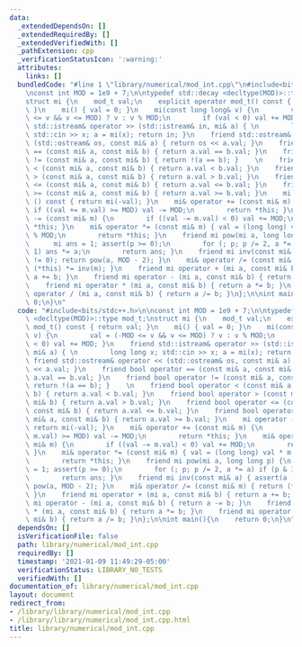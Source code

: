 ```yaml
---
data:
  _extendedDependsOn: []
  _extendedRequiredBy: []
  _extendedVerifiedWith: []
  _pathExtension: cpp
  _verificationStatusIcon: ':warning:'
  attributes:
    links: []
  bundledCode: "#line 1 \"library/numerical/mod_int.cpp\"\n#include<bits/stdc++.h>\n\
    \nconst int MOD = 1e9 + 7;\n\ntypedef std::decay <decltype(MOD)>::type mod_t;\n\
    struct mi {\n    mod_t val;\n    explicit operator mod_t() const { return val;\
    \ }\n    mi() { val = 0; }\n    mi(const long long& v) {\n        val = (-MOD\
    \ <= v && v <= MOD) ? v : v % MOD;\n        if (val < 0) val += MOD; }\n    friend\
    \ std::istream& operator >> (std::istream& in, mi& a) { \n        long long x;\
    \ std::cin >> x; a = mi(x); return in; }\n    friend std::ostream& operator <<\
    \ (std::ostream& os, const mi& a) { return os << a.val; }\n    friend bool operator\
    \ == (const mi& a, const mi& b) { return a.val == b.val; }\n    friend bool operator\
    \ != (const mi& a, const mi& b) { return !(a == b); }    \n    friend bool operator\
    \ < (const mi& a, const mi& b) { return a.val < b.val; }\n    friend bool operator\
    \ > (const mi& a, const mi& b) { return a.val > b.val; }\n    friend bool operator\
    \ <= (const mi& a, const mi& b) { return a.val <= b.val; }\n    friend bool operator\
    \ >= (const mi& a, const mi& b) { return a.val >= b.val; }\n    mi operator -\
    \ () const { return mi(-val); }\n    mi& operator += (const mi& m) {\n       \
    \ if ((val += m.val) >= MOD) val -= MOD;\n        return *this; }\n    mi& operator\
    \ -= (const mi& m) {\n        if ((val -= m.val) < 0) val += MOD;\n        return\
    \ *this; }\n    mi& operator *= (const mi& m) { val = (long long) val * m.val\
    \ % MOD;\n        return *this; }\n    friend mi pow(mi a, long long p) {\n  \
    \      mi ans = 1; assert(p >= 0);\n        for (; p; p /= 2, a *= a) if (p &\
    \ 1) ans *= a;\n        return ans; }\n    friend mi inv(const mi& a) { assert(a\
    \ != 0); return pow(a, MOD - 2); }\n    mi& operator /= (const mi& m) { return\
    \ (*this) *= inv(m); }\n    friend mi operator + (mi a, const mi& b) { return\
    \ a += b; }\n    friend mi operator - (mi a, const mi& b) { return a -= b; }\n\
    \    friend mi operator * (mi a, const mi& b) { return a *= b; }\n    friend mi\
    \ operator / (mi a, const mi& b) { return a /= b; }\n};\n\nint main(){\n    return\
    \ 0;\n}\n"
  code: "#include<bits/stdc++.h>\n\nconst int MOD = 1e9 + 7;\n\ntypedef std::decay\
    \ <decltype(MOD)>::type mod_t;\nstruct mi {\n    mod_t val;\n    explicit operator\
    \ mod_t() const { return val; }\n    mi() { val = 0; }\n    mi(const long long&\
    \ v) {\n        val = (-MOD <= v && v <= MOD) ? v : v % MOD;\n        if (val\
    \ < 0) val += MOD; }\n    friend std::istream& operator >> (std::istream& in,\
    \ mi& a) { \n        long long x; std::cin >> x; a = mi(x); return in; }\n   \
    \ friend std::ostream& operator << (std::ostream& os, const mi& a) { return os\
    \ << a.val; }\n    friend bool operator == (const mi& a, const mi& b) { return\
    \ a.val == b.val; }\n    friend bool operator != (const mi& a, const mi& b) {\
    \ return !(a == b); }    \n    friend bool operator < (const mi& a, const mi&\
    \ b) { return a.val < b.val; }\n    friend bool operator > (const mi& a, const\
    \ mi& b) { return a.val > b.val; }\n    friend bool operator <= (const mi& a,\
    \ const mi& b) { return a.val <= b.val; }\n    friend bool operator >= (const\
    \ mi& a, const mi& b) { return a.val >= b.val; }\n    mi operator - () const {\
    \ return mi(-val); }\n    mi& operator += (const mi& m) {\n        if ((val +=\
    \ m.val) >= MOD) val -= MOD;\n        return *this; }\n    mi& operator -= (const\
    \ mi& m) {\n        if ((val -= m.val) < 0) val += MOD;\n        return *this;\
    \ }\n    mi& operator *= (const mi& m) { val = (long long) val * m.val % MOD;\n\
    \        return *this; }\n    friend mi pow(mi a, long long p) {\n        mi ans\
    \ = 1; assert(p >= 0);\n        for (; p; p /= 2, a *= a) if (p & 1) ans *= a;\n\
    \        return ans; }\n    friend mi inv(const mi& a) { assert(a != 0); return\
    \ pow(a, MOD - 2); }\n    mi& operator /= (const mi& m) { return (*this) *= inv(m);\
    \ }\n    friend mi operator + (mi a, const mi& b) { return a += b; }\n    friend\
    \ mi operator - (mi a, const mi& b) { return a -= b; }\n    friend mi operator\
    \ * (mi a, const mi& b) { return a *= b; }\n    friend mi operator / (mi a, const\
    \ mi& b) { return a /= b; }\n};\n\nint main(){\n    return 0;\n}\n"
  dependsOn: []
  isVerificationFile: false
  path: library/numerical/mod_int.cpp
  requiredBy: []
  timestamp: '2021-01-09 11:49:29-05:00'
  verificationStatus: LIBRARY_NO_TESTS
  verifiedWith: []
documentation_of: library/numerical/mod_int.cpp
layout: document
redirect_from:
- /library/library/numerical/mod_int.cpp
- /library/library/numerical/mod_int.cpp.html
title: library/numerical/mod_int.cpp
---
```

